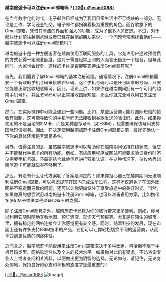 **越南旅遊卡可以注册gmail邮箱吗？[[TG💪+ @esim1088](https://t.me/s/esim1088)]**

在当今数字化的时代，电子邮件已经成为了我们日常生活中不可或缺的一部分。无论是工作、学习还是社交，电子邮件都扮演着极为重要的角色。而谷歌旗下的Gmail邮箱，凭借其简洁的界面和强大的功能，成为了很多人的首选。不过，对于那些计划前往越南旅游或者已经在越南的朋友来说，一个问题常常困扰着他们——越南旅遊卡可以注册gmail邮箱吗？

越南旅遊卡是一种方便游客在越南使用互联网服务的工具，它允许用户通过预付费的方式获得一定流量额度。这对于需要经常上网的人而言无疑是一个福音，但与此同时，大家也会好奇，这样的卡片是否能够支持注册Gmail邮箱呢？

首先，我们需要了解Gmail邮箱的基本注册流程。通常情况下，注册Gmail邮箱需要一个有效的手机号码来接收验证码。这个手机号码可以是任何国家的号码，只要它能够正常接收短信即可。因此，理论上讲，如果你在越南期间拥有一个可用的越南手机号码，并且该号码可以正常接收国际短信，那么你就完全可以用它来注册Gmail邮箱。

然而，在实际操作中可能会遇到一些问题。比如，某些运营商可能对国际短信的接收有限制，这可能导致你的手机号码无法接收到谷歌发送的验证码。此外，如果你使用的不是当地的SIM卡，而是某种虚拟号码（如ESIM），也需要确保该号码支持国际短信服务。因此，在决定使用越南旅遊卡注册Gmail邮箱之前，最好先确认一下你的具体环境是否满足条件。

另外，值得注意的是，虽然越南旅遊卡可以帮助你在越南期间保持在线状态，但它并不能替代手机卡的所有功能。例如，有些应用程序或网站可能要求验证身份时不仅需要手机号码，还需要结合其他信息进行双重认证。在这种情况下，仅仅依靠越南旅遊卡可能就显得不够用了。

那么，有没有什么替代方案呢？答案是肯定的！如果你担心自己在越南期间无法顺利注册Gmail邮箱，可以考虑提前在国内完成注册过程。这样不仅避免了在国外因网络不稳定而导致的问题，还可以让你更加专注于享受旅途中的美好时光。当然，如果你真的想尝试用越南旅遊卡注册Gmail邮箱，也可以准备备用方案，比如携带多张SIM卡或者其他设备以备不时之需。

除了注册Gmail邮箱之外，越南旅遊卡还能为你的旅行带来诸多便利。例如，你可以利用它随时随地查看地图、预订酒店、查询天气预报等。尤其是在陌生的城市里，拥有稳定的网络连接会让你感觉更有安全感。同时，随着科技的发展，现在市面上还有许多支持ESIM技术的产品，它们可以让你轻松切换不同的运营商，从而享受到更优质的网络体验。

总而言之，越南旅遊卡能否用来注册Gmail邮箱取决于多种因素，包括但不限于手机号码类型、网络稳定性以及个人的技术水平。如果你对此仍有疑虑，不妨咨询专业人士或者查阅相关资料，以便做出更为明智的选择。无论如何，请记住，无论身处何地，保持良好的心态和积极的态度才是最重要的！

[[TG💪+ @esim1088](https://t.me/s/esim1088) ![Image](https://i.postimg.cc/4NQfJmqS/Snipaste-2025-05-13-00-14-12.png)]